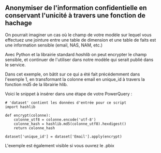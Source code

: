 ## Anonymiser de l'information confidentielle en conservant l'unicité à travers une fonction de hachage

On pourrait imaginer un cas où le champ de votre modèle sur lequel vous effectuez une jointure entre une table de dimension et une table de faits est une information sensible (email, NAS, NAM, etc.)

Avec Python et la librairie standard *hashlib* on peut encrypter le champ sensible, et continuer de l'utiliser dans  notre modèle qui serait publié dans le service.  

Dans cet exemple, on bâtit sur ce qui a été fait précédemment dans l'exemple 1, en transformant la colonne email en unique_id à travers la fonction md5 de la librairie hlib. 

Voici le snippet à insérer dans une étape de votre PowerQuery : 
```
# 'dataset' contient les données d'entrée pour ce script
import hashlib

def encrypt(colonne):
    colonne_utf8 = colonne.encode('utf-8')
    colonne_hash = hashlib.md5(colonne_utf8).hexdigest()
    return colonne_hash

dataset['unique_id'] = dataset['Email'].apply(encrypt)
```

L'exemple est également visible si vous ouvrez le .pbix